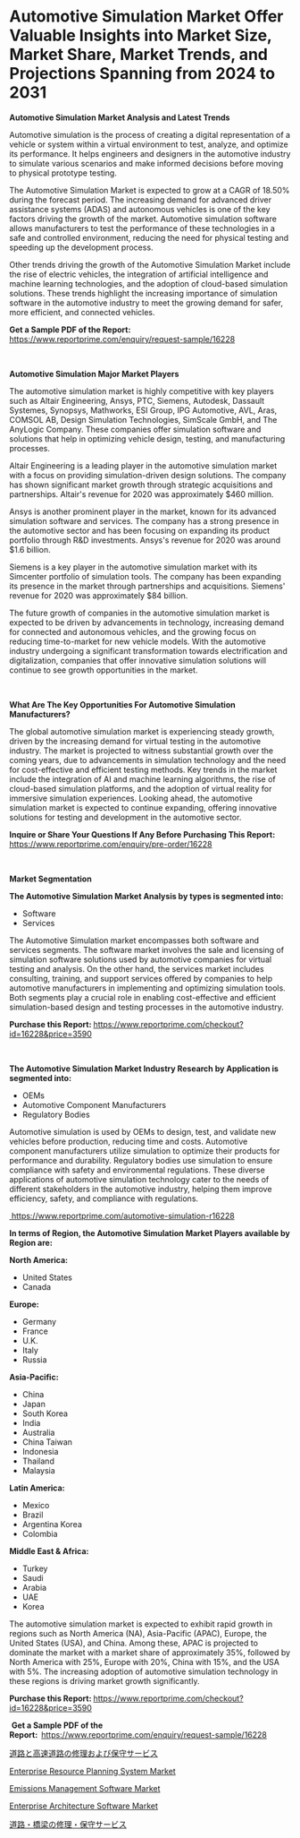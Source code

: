<p><h1>Automotive Simulation Market Offer Valuable Insights into Market Size, Market Share, Market Trends, and Projections Spanning from 2024 to 2031</h1></p><p><strong>Automotive Simulation Market Analysis and Latest Trends</strong></p>
<p><p>Automotive simulation is the process of creating a digital representation of a vehicle or system within a virtual environment to test, analyze, and optimize its performance. It helps engineers and designers in the automotive industry to simulate various scenarios and make informed decisions before moving to physical prototype testing.</p><p>The Automotive Simulation Market is expected to grow at a CAGR of 18.50% during the forecast period. The increasing demand for advanced driver assistance systems (ADAS) and autonomous vehicles is one of the key factors driving the growth of the market. Automotive simulation software allows manufacturers to test the performance of these technologies in a safe and controlled environment, reducing the need for physical testing and speeding up the development process.</p><p>Other trends driving the growth of the Automotive Simulation Market include the rise of electric vehicles, the integration of artificial intelligence and machine learning technologies, and the adoption of cloud-based simulation solutions. These trends highlight the increasing importance of simulation software in the automotive industry to meet the growing demand for safer, more efficient, and connected vehicles.</p></p>
<p><strong>Get a Sample PDF of the Report:&nbsp;</strong> <a href="https://www.reportprime.com/enquiry/request-sample/16228">https://www.reportprime.com/enquiry/request-sample/16228</a></p>
<p>&nbsp;</p>
<p><strong>Automotive Simulation Major Market Players</strong></p>
<p><p>The automotive simulation market is highly competitive with key players such as Altair Engineering, Ansys, PTC, Siemens, Autodesk, Dassault Systemes, Synopsys, Mathworks, ESI Group, IPG Automotive, AVL, Aras, COMSOL AB, Design Simulation Technologies, SimScale GmbH, and The AnyLogic Company. These companies offer simulation software and solutions that help in optimizing vehicle design, testing, and manufacturing processes.</p><p>Altair Engineering is a leading player in the automotive simulation market with a focus on providing simulation-driven design solutions. The company has shown significant market growth through strategic acquisitions and partnerships. Altair's revenue for 2020 was approximately $460 million.</p><p>Ansys is another prominent player in the market, known for its advanced simulation software and services. The company has a strong presence in the automotive sector and has been focusing on expanding its product portfolio through R&D investments. Ansys's revenue for 2020 was around $1.6 billion.</p><p>Siemens is a key player in the automotive simulation market with its Simcenter portfolio of simulation tools. The company has been expanding its presence in the market through partnerships and acquisitions. Siemens' revenue for 2020 was approximately $84 billion.</p><p>The future growth of companies in the automotive simulation market is expected to be driven by advancements in technology, increasing demand for connected and autonomous vehicles, and the growing focus on reducing time-to-market for new vehicle models. With the automotive industry undergoing a significant transformation towards electrification and digitalization, companies that offer innovative simulation solutions will continue to see growth opportunities in the market.</p></p>
<p>&nbsp;</p>
<p><strong>What Are The Key Opportunities For Automotive Simulation Manufacturers?</strong></p>
<p><p>The global automotive simulation market is experiencing steady growth, driven by the increasing demand for virtual testing in the automotive industry. The market is projected to witness substantial growth over the coming years, due to advancements in simulation technology and the need for cost-effective and efficient testing methods. Key trends in the market include the integration of AI and machine learning algorithms, the rise of cloud-based simulation platforms, and the adoption of virtual reality for immersive simulation experiences. Looking ahead, the automotive simulation market is expected to continue expanding, offering innovative solutions for testing and development in the automotive sector.</p></p>
<p><strong>Inquire or Share Your Questions If Any Before Purchasing This Report:</strong> <a href="https://www.reportprime.com/enquiry/pre-order/16228">https://www.reportprime.com/enquiry/pre-order/16228</a></p>
<p>&nbsp;</p>
<p><strong>Market Segmentation</strong></p>
<p><strong>The Automotive Simulation Market Analysis by types is segmented into:</strong></p>
<p><ul><li>Software</li><li>Services</li></ul></p>
<p><p>The Automotive Simulation market encompasses both software and services segments. The software market involves the sale and licensing of simulation software solutions used by automotive companies for virtual testing and analysis. On the other hand, the services market includes consulting, training, and support services offered by companies to help automotive manufacturers in implementing and optimizing simulation tools. Both segments play a crucial role in enabling cost-effective and efficient simulation-based design and testing processes in the automotive industry.</p></p>
<p><strong>Purchase this Report:&nbsp;</strong><a href="https://www.reportprime.com/checkout?id=16228&price=3590">https://www.reportprime.com/checkout?id=16228&price=3590</a></p>
<p>&nbsp;</p>
<p><strong>The Automotive Simulation Market Industry Research by Application is segmented into:</strong></p>
<p><ul><li>OEMs</li><li>Automotive Component Manufacturers</li><li>Regulatory Bodies</li></ul></p>
<p><p>Automotive simulation is used by OEMs to design, test, and validate new vehicles before production, reducing time and costs. Automotive component manufacturers utilize simulation to optimize their products for performance and durability. Regulatory bodies use simulation to ensure compliance with safety and environmental regulations. These diverse applications of automotive simulation technology cater to the needs of different stakeholders in the automotive industry, helping them improve efficiency, safety, and compliance with regulations.</p></p>
<p><a href="https://www.reportprime.com/automotive-simulation-r16228">&nbsp;https://www.reportprime.com/automotive-simulation-r16228</a></p>
<p><strong>In terms of Region, the Automotive Simulation Market Players available by Region are:</strong></p>
<p>
    <p> <strong> North America: </strong>
        <ul>
            <li>United States</li>
            <li>Canada</li>
        </ul>
        </p> 
    <p> <strong> Europe: </strong>
        <ul>
            <li>Germany</li>
            <li>France</li>
            <li>U.K.</li>
            <li>Italy</li>
            <li>Russia</li>
        </ul>
        </p> 
    <p> <strong> Asia-Pacific: </strong>
        <ul>
            <li>China</li>
            <li>Japan</li>
            <li>South Korea</li>
            <li>India</li>
            <li>Australia</li>
            <li>China Taiwan</li>
            <li>Indonesia</li>
            <li>Thailand</li>
            <li>Malaysia</li>
        </ul>
        </p> 
    <p> <strong> Latin America: </strong>
        <ul>
            <li>Mexico</li>
            <li>Brazil</li>
            <li>Argentina Korea</li>
            <li>Colombia</li>
        </ul>
        </p> 
    <p> <strong> Middle East & Africa: </strong>
        <ul>
            <li>Turkey</li>
            <li>Saudi</li>
            <li>Arabia</li>
            <li>UAE</li>
            <li>Korea</li>
        </ul>
    </p>
    </p>
<p><p>The automotive simulation market is expected to exhibit rapid growth in regions such as North America (NA), Asia-Pacific (APAC), Europe, the United States (USA), and China. Among these, APAC is projected to dominate the market with a market share of approximately 35%, followed by North America with 25%, Europe with 20%, China with 15%, and the USA with 5%. The increasing adoption of automotive simulation technology in these regions is driving market growth significantly.</p></p>
<p><strong>Purchase this Report: </strong><a href="https://www.reportprime.com/checkout?id=16228&price=3590">https://www.reportprime.com/checkout?id=16228&price=3590</a></p>
<p>&nbsp;<strong>Get a Sample PDF of the Report:&nbsp;&nbsp;</strong><a href="https://www.reportprime.com/enquiry/request-sample/16228">https://www.reportprime.com/enquiry/request-sample/16228</a></p>
<p><strong></strong></p>
<p><p><a href="https://github.com/marbadji/Market-Research-Report-List-1/blob/main/465557782990.md">道路と高速道路の修理および保守サービス</a></p><p><a href="https://www.linkedin.com/pulse/enterprise-resource-planning-system-market-furnishes-information-013sc?trackingId=ShftoZQ6EYqzjVTEbGVdOg%3D%3D">Enterprise Resource Planning System Market</a></p><p><a href="https://github.com/maudAbbott7/Market-Research-Report-List-1/blob/main/emissions-management-software-market.md">Emissions Management Software Market</a></p><p><a href="https://github.com/MaraKoelpin2023/Market-Research-Report-List-1/blob/main/enterprise-architecture-software-market.md">Enterprise Architecture Software Market</a></p><p><a href="https://github.com/KaydenJohns1964/Market-Research-Report-List-1/blob/main/189363182991.md">道路・橋梁の修理・保守サービス</a></p></p>